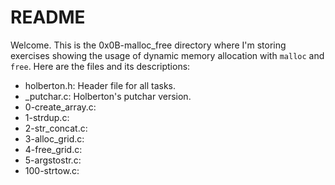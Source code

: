 # README

Welcome. This is the 0x0B-malloc_free directory where I'm storing exercises showing the usage of dynamic memory allocation with `malloc` and `free`. Here are the files and its descriptions:

 - holberton.h: Header file for all tasks.
 - _putchar.c: Holberton's putchar version.
 - 0-create_array.c: 
 - 1-strdup.c:
 - 2-str_concat.c:
 - 3-alloc_grid.c:
 - 4-free_grid.c:
 - 5-argstostr.c:
 - 100-strtow.c: